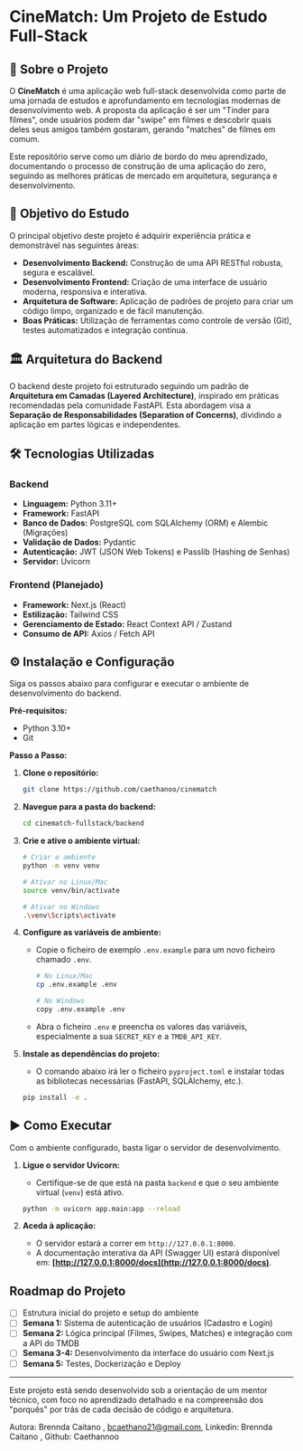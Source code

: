 #  CineMatch: Um Projeto de Estudo Full-Stack

 ## 🚀 Sobre o Projeto

O **CineMatch** é uma aplicação web full-stack desenvolvida como parte de uma jornada de estudos e aprofundamento em tecnologias modernas de desenvolvimento web. A proposta da aplicação é ser um "Tinder para filmes", onde usuários podem dar "swipe" em filmes e descobrir quais deles seus amigos também gostaram, gerando "matches" de filmes em comum.

Este repositório serve como um diário de bordo do meu aprendizado, documentando o processo de construção de uma aplicação do zero, seguindo as melhores práticas de mercado em arquitetura, segurança e desenvolvimento.

## 🎯 Objetivo do Estudo

O principal objetivo deste projeto é adquirir experiência prática e demonstrável nas seguintes áreas:

* **Desenvolvimento Backend:** Construção de uma API RESTful robusta, segura e escalável.
* **Desenvolvimento Frontend:** Criação de uma interface de usuário moderna, responsiva e interativa.
* **Arquitetura de Software:** Aplicação de padrões de projeto para criar um código limpo, organizado e de fácil manutenção.
* **Boas Práticas:** Utilização de ferramentas como controle de versão (Git), testes automatizados e integração contínua.

## 🏛️ Arquitetura do Backend

O backend deste projeto foi estruturado seguindo um padrão de **Arquitetura em Camadas (Layered Architecture)**, inspirado em práticas recomendadas pela comunidade FastAPI. Esta abordagem visa a **Separação de Responsabilidades (Separation of Concerns)**, dividindo a aplicação em partes lógicas e independentes.

## 🛠️ Tecnologias Utilizadas

### Backend
* **Linguagem:** Python 3.11+
* **Framework:** FastAPI
* **Banco de Dados:** PostgreSQL com SQLAlchemy (ORM) e Alembic (Migrações)
* **Validação de Dados:** Pydantic
* **Autenticação:** JWT (JSON Web Tokens) e Passlib (Hashing de Senhas)
* **Servidor:** Uvicorn

### Frontend (Planejado)
* **Framework:** Next.js (React)
* **Estilização:** Tailwind CSS
* **Gerenciamento de Estado:** React Context API / Zustand
* **Consumo de API:** Axios / Fetch API


## ⚙️ Instalação e Configuração

Siga os passos abaixo para configurar e executar o ambiente de desenvolvimento do backend.

**Pré-requisitos:**
* Python 3.10+
* Git

**Passo a Passo:**

1.  **Clone o repositório:**
    ```bash
    git clone https://github.com/caethanoo/cinematch
    ```

2.  **Navegue para a pasta do backend:**
    ```bash
    cd cinematch-fullstack/backend
    ```

3.  **Crie e ative o ambiente virtual:**
    ```bash
    # Criar o ambiente
    python -m venv venv

    # Ativar no Linux/Mac
    source venv/bin/activate

    # Ativar no Windows
    .\venv\Scripts\activate
    ```

4.  **Configure as variáveis de ambiente:**
    * Copie o ficheiro de exemplo `.env.example` para um novo ficheiro chamado `.env`.
        ```bash
        # No Linux/Mac
        cp .env.example .env

        # No Windows
        copy .env.example .env
        ```
    * Abra o ficheiro `.env` e preencha os valores das variáveis, especialmente a sua `SECRET_KEY` e a `TMDB_API_KEY`.

5.  **Instale as dependências do projeto:**
    * O comando abaixo irá ler o ficheiro `pyproject.toml` e instalar todas as bibliotecas necessárias (FastAPI, SQLAlchemy, etc.).
    ```bash
    pip install -e .
    ```

## ▶️ Como Executar

Com o ambiente configurado, basta ligar o servidor de desenvolvimento.

1.  **Ligue o servidor Uvicorn:**
    * Certifique-se de que está na pasta `backend` e que o seu ambiente virtual (`venv`) está ativo.
    ```bash
    python -m uvicorn app.main:app --reload
    ```

2.  **Aceda à aplicação:**
    * O servidor estará a correr em `http://127.0.0.1:8000`.
    * A documentação interativa da API (Swagger UI) estará disponível em: **[http://127.0.0.1:8000/docs](http://127.0.0.1:8000/docs)**.

##  Roadmap do Projeto

- [ ] Estrutura inicial do projeto e setup do ambiente
- [ ] **Semana 1:** Sistema de autenticação de usuários (Cadastro e Login)
- [ ] **Semana 2:** Lógica principal (Filmes, Swipes, Matches) e integração com a API do TMDB
- [ ] **Semana 3-4:** Desenvolvimento da interface do usuário com Next.js
- [ ] **Semana 5:** Testes, Dockerização e Deploy

---

Este projeto está sendo desenvolvido sob a orientação de um mentor técnico, com foco no aprendizado detalhado e na compreensão dos "porquês" por trás de cada decisão de código e arquitetura.

Autora: Brennda Caitano , bcaethano21@gmail.com, Linkedin: Brennda Caitano , Github: Caethannoo
